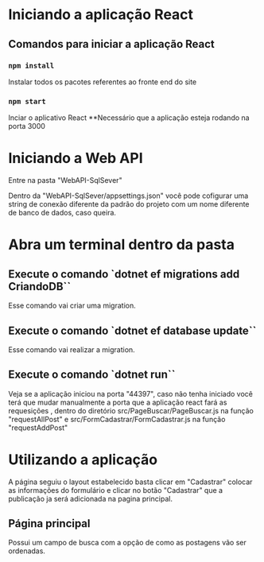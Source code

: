 # Iniciando a aplicação React

## Comandos para iniciar a aplicação React
### `npm install`

Instalar todos os pacotes referentes ao fronte end do site

### `npm start`

Inciar o aplicativo React
**Necessário que a aplicação esteja rodando na porta 3000

# Iniciando a Web API

Entre na pasta "WebAPI-SqlSever"

Dentro da "WebAPI-SqlSever/appsettings.json" você pode cofigurar uma string de conexão diferente da padrão do projeto com um nome diferente de banco de dados, caso queira.

# Abra um terminal dentro da pasta

## Execute o comando `dotnet ef migrations add CriandoDB``
Esse comando vai criar uma migration.

## Execute o comando `dotnet ef database update``
Esse comando vai realizar a migration.

## Execute o comando `dotnet run``

Veja se a aplicação iniciou na porta "44397", caso não tenha iniciado você terá que mudar manualmente a porta que a aplicação react fará as requesições , dentro do diretório src/PageBuscar/PageBuscar.js na função "requestAllPost" e src/FormCadastrar/FormCadastrar.js na função "requestAddPost"

# Utilizando a aplicação

A página seguiu o layout estabelecido basta clicar em "Cadastrar" colocar as informações do formulário e clicar no botão "Cadastrar" que a publicação ja será adicionada na pagina principal.

## Página principal
Possui um campo de busca com a opção de como as postagens vão ser ordenadas.
